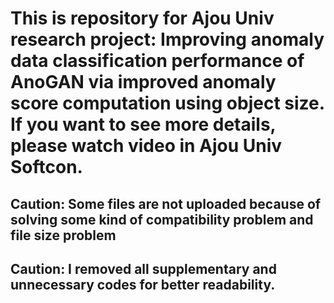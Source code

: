 # This is repository for Ajou Univ research project: Improving anomaly data classification performance of AnoGAN via improved anomaly score computation using object size.<br/>If you want to see more details, please watch video in Ajou Univ Softcon.
## Caution: Some files are not uploaded because of solving some kind of compatibility problem and file size problem
## Caution: I removed all supplementary and unnecessary codes for better readability.
